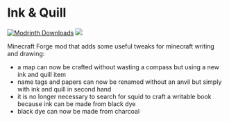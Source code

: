 # Ink & Quill
[![Modrinth Downloads](https://img.shields.io/modrinth/dt/bnkRvtMf?logo=modrinth&logoColor=%231B1E2A&label=%20&labelColor=%231BD96A&color=%232D2D2D)](https://modrinth.com/mod/inkandquill)
[![](https://cf.way2muchnoise.eu/1033081.svg)](https://www.curseforge.com/minecraft/mc-mods/inkandquill)

Minecraft Forge mod that adds some useful tweaks for minecraft writing and drawing:
- a map can now be crafted without wasting a compass but using a new ink and quill item
- name tags and papers can now be renamed without an anvil but simply with ink and quill in second hand
- it is no longer necessary to search for squid to craft a writable book because ink can be made from black dye
- black dye can now be made from charcoal